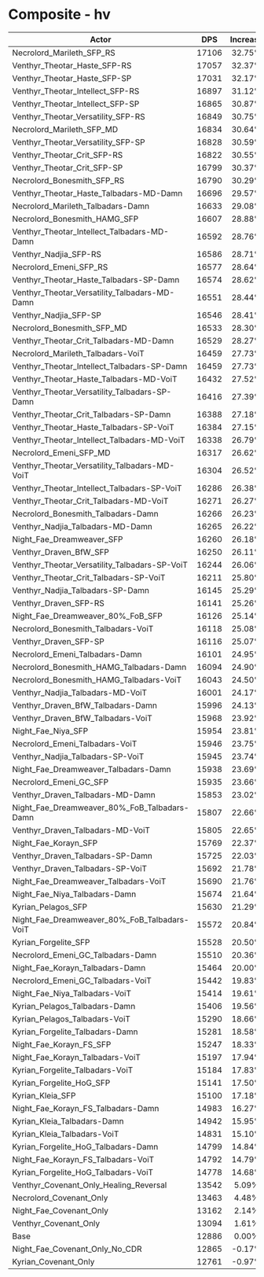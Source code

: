 # Composite - hv
| Actor | DPS | Increase |
|---|:---:|:---:|
|Necrolord_Marileth_SFP_RS|17106|32.75%|
|Venthyr_Theotar_Haste_SFP-RS|17057|32.37%|
|Venthyr_Theotar_Haste_SFP-SP|17031|32.17%|
|Venthyr_Theotar_Intellect_SFP-RS|16897|31.12%|
|Venthyr_Theotar_Intellect_SFP-SP|16865|30.87%|
|Venthyr_Theotar_Versatility_SFP-RS|16849|30.75%|
|Necrolord_Marileth_SFP_MD|16834|30.64%|
|Venthyr_Theotar_Versatility_SFP-SP|16828|30.59%|
|Venthyr_Theotar_Crit_SFP-RS|16822|30.55%|
|Venthyr_Theotar_Crit_SFP-SP|16799|30.37%|
|Necrolord_Bonesmith_SFP_RS|16790|30.29%|
|Venthyr_Theotar_Haste_Talbadars-MD-Damn|16696|29.57%|
|Necrolord_Marileth_Talbadars-Damn|16633|29.08%|
|Necrolord_Bonesmith_HAMG_SFP|16607|28.88%|
|Venthyr_Theotar_Intellect_Talbadars-MD-Damn|16592|28.76%|
|Venthyr_Nadjia_SFP-RS|16586|28.71%|
|Necrolord_Emeni_SFP_RS|16577|28.64%|
|Venthyr_Theotar_Haste_Talbadars-SP-Damn|16574|28.62%|
|Venthyr_Theotar_Versatility_Talbadars-MD-Damn|16551|28.44%|
|Venthyr_Nadjia_SFP-SP|16546|28.41%|
|Necrolord_Bonesmith_SFP_MD|16533|28.30%|
|Venthyr_Theotar_Crit_Talbadars-MD-Damn|16529|28.27%|
|Necrolord_Marileth_Talbadars-VoiT|16459|27.73%|
|Venthyr_Theotar_Intellect_Talbadars-SP-Damn|16459|27.73%|
|Venthyr_Theotar_Haste_Talbadars-MD-VoiT|16432|27.52%|
|Venthyr_Theotar_Versatility_Talbadars-SP-Damn|16416|27.39%|
|Venthyr_Theotar_Crit_Talbadars-SP-Damn|16388|27.18%|
|Venthyr_Theotar_Haste_Talbadars-SP-VoiT|16384|27.15%|
|Venthyr_Theotar_Intellect_Talbadars-MD-VoiT|16338|26.79%|
|Necrolord_Emeni_SFP_MD|16317|26.62%|
|Venthyr_Theotar_Versatility_Talbadars-MD-VoiT|16304|26.52%|
|Venthyr_Theotar_Intellect_Talbadars-SP-VoiT|16286|26.38%|
|Venthyr_Theotar_Crit_Talbadars-MD-VoiT|16271|26.27%|
|Necrolord_Bonesmith_Talbadars-Damn|16266|26.23%|
|Venthyr_Nadjia_Talbadars-MD-Damn|16265|26.22%|
|Night_Fae_Dreamweaver_SFP|16260|26.18%|
|Venthyr_Draven_BfW_SFP|16250|26.11%|
|Venthyr_Theotar_Versatility_Talbadars-SP-VoiT|16244|26.06%|
|Venthyr_Theotar_Crit_Talbadars-SP-VoiT|16211|25.80%|
|Venthyr_Nadjia_Talbadars-SP-Damn|16145|25.29%|
|Venthyr_Draven_SFP-RS|16141|25.26%|
|Night_Fae_Dreamweaver_80%_FoB_SFP|16126|25.14%|
|Necrolord_Bonesmith_Talbadars-VoiT|16118|25.08%|
|Venthyr_Draven_SFP-SP|16116|25.07%|
|Necrolord_Emeni_Talbadars-Damn|16101|24.95%|
|Necrolord_Bonesmith_HAMG_Talbadars-Damn|16094|24.90%|
|Necrolord_Bonesmith_HAMG_Talbadars-VoiT|16043|24.50%|
|Venthyr_Nadjia_Talbadars-MD-VoiT|16001|24.17%|
|Venthyr_Draven_BfW_Talbadars-Damn|15996|24.13%|
|Venthyr_Draven_BfW_Talbadars-VoiT|15968|23.92%|
|Night_Fae_Niya_SFP|15954|23.81%|
|Necrolord_Emeni_Talbadars-VoiT|15946|23.75%|
|Venthyr_Nadjia_Talbadars-SP-VoiT|15945|23.74%|
|Night_Fae_Dreamweaver_Talbadars-Damn|15938|23.69%|
|Necrolord_Emeni_GC_SFP|15935|23.66%|
|Venthyr_Draven_Talbadars-MD-Damn|15853|23.02%|
|Night_Fae_Dreamweaver_80%_FoB_Talbadars-Damn|15807|22.66%|
|Venthyr_Draven_Talbadars-MD-VoiT|15805|22.65%|
|Night_Fae_Korayn_SFP|15769|22.37%|
|Venthyr_Draven_Talbadars-SP-Damn|15725|22.03%|
|Venthyr_Draven_Talbadars-SP-VoiT|15692|21.78%|
|Night_Fae_Dreamweaver_Talbadars-VoiT|15690|21.76%|
|Night_Fae_Niya_Talbadars-Damn|15674|21.64%|
|Kyrian_Pelagos_SFP|15630|21.29%|
|Night_Fae_Dreamweaver_80%_FoB_Talbadars-VoiT|15572|20.84%|
|Kyrian_Forgelite_SFP|15528|20.50%|
|Necrolord_Emeni_GC_Talbadars-Damn|15510|20.36%|
|Night_Fae_Korayn_Talbadars-Damn|15464|20.00%|
|Necrolord_Emeni_GC_Talbadars-VoiT|15442|19.83%|
|Night_Fae_Niya_Talbadars-VoiT|15414|19.61%|
|Kyrian_Pelagos_Talbadars-Damn|15406|19.56%|
|Kyrian_Pelagos_Talbadars-VoiT|15290|18.66%|
|Kyrian_Forgelite_Talbadars-Damn|15281|18.58%|
|Night_Fae_Korayn_FS_SFP|15247|18.33%|
|Night_Fae_Korayn_Talbadars-VoiT|15197|17.94%|
|Kyrian_Forgelite_Talbadars-VoiT|15184|17.83%|
|Kyrian_Forgelite_HoG_SFP|15141|17.50%|
|Kyrian_Kleia_SFP|15100|17.18%|
|Night_Fae_Korayn_FS_Talbadars-Damn|14983|16.27%|
|Kyrian_Kleia_Talbadars-Damn|14942|15.95%|
|Kyrian_Kleia_Talbadars-VoiT|14831|15.10%|
|Kyrian_Forgelite_HoG_Talbadars-Damn|14799|14.84%|
|Night_Fae_Korayn_FS_Talbadars-VoiT|14792|14.79%|
|Kyrian_Forgelite_HoG_Talbadars-VoiT|14778|14.68%|
|Venthyr_Covenant_Only_Healing_Reversal|13542|5.09%|
|Necrolord_Covenant_Only|13463|4.48%|
|Night_Fae_Covenant_Only|13162|2.14%|
|Venthyr_Covenant_Only|13094|1.61%|
|Base|12886|0.00%|
|Night_Fae_Covenant_Only_No_CDR|12865|-0.17%|
|Kyrian_Covenant_Only|12761|-0.97%|
